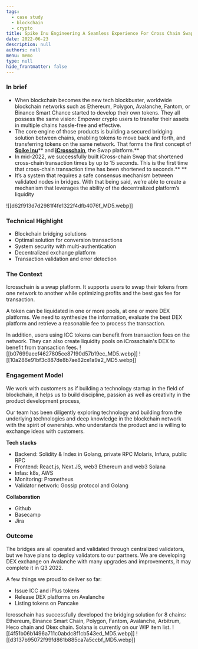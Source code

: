 ```yaml
---
tags: 
  - case study
  - blockchain
  - crypto
title: Spike Inu Engineering A Seamless Experience For Cross Chain Swap And Decentralized Exchange
date: 2022-06-23
description: null
authors: null
menu: memo
type: null
hide_frontmatter: false
---
```


### In brief
* When blockchain becomes the new tech blockbuster, worldwide blockchain networks such as Ethereum, Polygon, Avalanche, Fantom, or Binance Smart Chance started to develop their own tokens. They all possess the same vision: Empower crypto users to transfer their assets in multiple chains hassle-free and effective.
* The core engine of those products is building a secured bridging solution between chains, enabling tokens to move back and forth, and transferring tokens on the same network. That forms the first concept of **[Spike Inu](https://spikeinu.io/)**** and ****[iCrosschain](https://icrosschain.io/)****, the Swap platform.**
* In mid-2022, we successfully built iCross-chain Swap that shortened cross-chain transaction times by up to 15 seconds. This is the first time that cross-chain transaction time has been shortened to seconds.** **
* It’s a system that requires a safe consensus mechanism between validated nodes in bridges. With that being said, we’re able to create a mechanism that leverages the ability of the decentralized platform’s liquidity

![[d62f913d7d2981f4fe1322f4dfb4076f_MD5.webp]]

### Technical Highlight
* Blockchain bridging solutions
* Optimal solution for conversion transactions
* System security with multi-authentication
* Decentralized exchange platform
* Transaction validation and error detection

### The Context
Icrosschain is a swap platform. It supports users to swap their tokens from one network to another while optimizing profits and the best gas fee for transaction.

A token can be liquidated in one or more pools, at one or more DEX platforms. We need to synthesize the information, evaluate the best DEX platform and retrieve a reasonable fee to process the transaction.

In addition, users using ICC tokens can benefit from transaction fees on the network. They can also create liquidity pools on iCrosschain's DEX to benefit from transaction fees.
![[b07699aeef4627805ce87190d57b19ec_MD5.webp]]
![[10a286e91bf3c887de8b7ae82ce1a9a2_MD5.webp]]

### Engagement Model
We work with customers as if building a technology startup in the field of blockchain, it helps us to build discipline, passion as well as creativity in the product development process,

Our team has been diligently exploring technology and building from the underlying technologies and deep knowledge in the blockchain network with the spirit of ownership. who understands the product and is willing to exchange ideas with customers.

**Tech stacks**
* Backend: Solidity & Index in Golang, private RPC Molaris, Infura, public RPC
* Frontend: React.js, Next.JS, web3 Ethereum and web3 Solana
* Infas: k8s, AWS
* Monitoring: Prometheus
* Validator network: Gossip protocol and Golang

**Collaboration**
* Github
* Basecamp
* Jira

### Outcome
The bridges are all operated and validated through centralized validators, but we have plans to deploy validators to our partners. We are developing DEX exchange on Avalanche with many upgrades and improvements, it may complete it in Q3 2022.

A few things we proud to deliver so far:
* Issue ICC and iPlus tokens
* Release DEX platforms on Avalanche
* Listing tokens on Pancake

Icrosschain has successfully developed the bridging solution for 8 chains: Ethereum, Binance Smart Chain, Polygon, Fantom, Avalanche, Arbitrum, Heco chain and Okex chain. Solana is currently on our WIP item list.
![[4f51b06b1496a711c0abdc8f1cb543ed_MD5.webp]]
![[d3137b95072f99fd861b885ca7a5ccbf_MD5.webp]]

